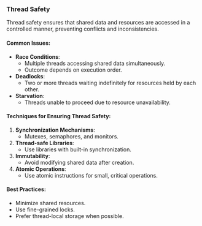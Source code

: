 ### Thread Safety
Thread safety ensures that shared data and resources are accessed in a controlled manner, preventing conflicts and inconsistencies.

#### Common Issues:
- **Race Conditions**:
  - Multiple threads accessing shared data simultaneously.
  - Outcome depends on execution order.
- **Deadlocks**:
  - Two or more threads waiting indefinitely for resources held by each other.
- **Starvation**:
  - Threads unable to proceed due to resource unavailability.

#### Techniques for Ensuring Thread Safety:
1. **Synchronization Mechanisms**:
   - Mutexes, semaphores, and monitors.
2. **Thread-safe Libraries**:
   - Use libraries with built-in synchronization.
3. **Immutability**:
   - Avoid modifying shared data after creation.
4. **Atomic Operations**:
   - Use atomic instructions for small, critical operations.

#### Best Practices:
- Minimize shared resources.
- Use fine-grained locks.
- Prefer thread-local storage when possible.